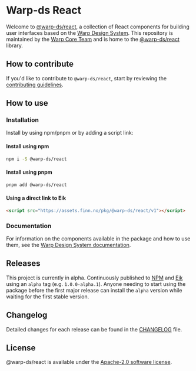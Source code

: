 # Warp-ds React

Welcome to [@warp-ds/react](https://github.com/warp-ds/react),
a collection of React components for building user interfaces based on the [Warp Design System](https://github.com/warp-ds/).
This repository is maintained by the [Warp Core Team](https://github.com/orgs/warp-ds/teams/warp-core-team)
and is home to the [@warp-ds/react](https://www.npmjs.com/package/@warp-ds/react) library.


## How to contribute

If you'd like to contribute to `@warp-ds/react`, start by reviewing the [contributing guidelines](https://github.com/warp-ds/react/blob/main/CONTRIBUTING.md).


## How to use

### Installation

Install by using npm/pnpm or by adding a script link:

#### Install using npm
```sh
npm i -S @warp-ds/react
```

#### Install using pnpm
```sh
pnpm add @warp-ds/react
```

#### Using a direct link to Eik
```html
<script src="https://assets.finn.no/pkg/@warp-ds/react/v1"></script>
```

### Documentation

For information on the components available in the package and how to use them,
see the [Warp Design System documentation](https://warp-ds.github.io/tech-docs/). 


## Releases

This project is currently in alpha.
Continuously published to [NPM](https://www.npmjs.com/package/@warp-ds/react) and [Eik](https://assets.finn.no/pkg/@warp-ds/react) using an `alpha` tag (e.g. `1.0.0-alpha.1`).
Anyone needing to start using the package before the first major release can install the `alpha` version while waiting for the first stable version.


## Changelog

Detailed changes for each release can be found in the [CHANGELOG](CHANGELOG.md) file.


## License

@warp-ds/react is available under the [Apache-2.0 software license](https://github.com/warp-ds/react/blob/main/LICENSE).
